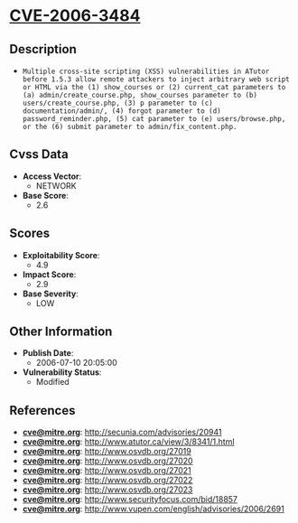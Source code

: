 
# [CVE-2006-3484](http://secunia.com/advisories/20941)

## Description

- `Multiple cross-site scripting (XSS) vulnerabilities in ATutor before 1.5.3 allow remote attackers to inject arbitrary web script or HTML via the (1) show_courses or (2) current_cat parameters to (a) admin/create_course.php, show_courses parameter to (b) users/create_course.php, (3) p parameter to (c) documentation/admin/, (4) forgot parameter to (d) password_reminder.php, (5) cat parameter to (e) users/browse.php, or the (6) submit parameter to admin/fix_content.php.`

## Cvss Data

- **Access Vector**:
  - NETWORK
- **Base Score**:
  - 2.6

## Scores

- **Exploitability Score**:
  - 4.9
- **Impact Score**:
  - 2.9
- **Base Severity**:
  - LOW

## Other Information

- **Publish Date**:
  - 2006-07-10 20:05:00
- **Vulnerability Status**:
  - Modified

## References

- **cve@mitre.org**: http://secunia.com/advisories/20941
- **cve@mitre.org**: http://www.atutor.ca/view/3/8341/1.html
- **cve@mitre.org**: http://www.osvdb.org/27019
- **cve@mitre.org**: http://www.osvdb.org/27020
- **cve@mitre.org**: http://www.osvdb.org/27021
- **cve@mitre.org**: http://www.osvdb.org/27022
- **cve@mitre.org**: http://www.osvdb.org/27023
- **cve@mitre.org**: http://www.securityfocus.com/bid/18857
- **cve@mitre.org**: http://www.vupen.com/english/advisories/2006/2691
